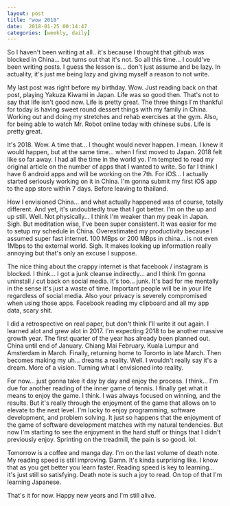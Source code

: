 ```yaml
---
layout: post
title: "wow 2018"
date:  2018-01-25 00:14:47
categories: [weekly, daily]
---
```

So I haven't been writing at all.. it's because I thought that github was blocked in China... but turns out that it's not. So all this time... I could've been writing posts. I guess the lesson is... don't just assume and be lazy. In actuality, it's just me being lazy and giving myself a reason to not write.

My last post was right before my birthday. Wow. Just reading back on that post, playing Yakuza Kiwami in Japan. Life was so good then. That's not to say that life isn't good now. Life is pretty great. The three things I'm thankful for today is having sweet round dessert things with my family in China. Working out and doing my stretches and rehab exercises at the gym. Also, for being able to watch Mr. Robot online today with chinese subs. Life is pretty great.

It's 2018. Wow. A time that... I thought would never happen. I mean. I knew it would happen, but at the same time... when I first moved to Japan. 2018 felt like so far away. I had all the time in the world yo. I'm tempted to read my original article on the number of apps that I wanted to write. So far I think I have 6 android apps and will be working on the 7th. For iOS... I actually started seriously working on it in China. I'm gonna submit my first iOS app to the app store within 7 days. Before leaving to thailand.

How I envisioned China... and what actually happened was of course, totally different. And yet, it's undoubtedly true that I got better. I'm on the up and up still. Well. Not physically... I think I'm weaker than my peak in Japan. Sigh. But meditation wise, I've been super consistent. It was easier for me to setup my schedule in China. Overestimated my productivity because I assumed super fast internet. 100 MBps or 200 MBps in china... is not even 1Mbps to the external world. Sigh. It makes looking up information really annoying but that's only an excuse I suppose.

The nice thing about the crappy internet is that facebook / instagram is blocked. I think... I got a junk cleanse indirectly... and I think I'm gonna uninstall / cut back on social media. It's too... junk. It's bad for me mentally in the sense it's just a waste of time. Important people will be in your life regardless of social media. Also your privacy is severely compromised when using those apps. Facebook reading my clipboard and all my app data, scary shit.

I did a retrospective on real paper, but don't think I'll write it out again. I learned alot and grew alot in 2017. I'm expecting 2018 to be another massive growth year. The first quarter of the year has already been planned out. China until end of January. Chiang Mai February. Kuala Lumpur and Amsterdam in March. Finally, returning home to Toronto in late March. Then becomes making my uh... dreams a reality. Well. I wouldn't really say it's a dream. More of a vision. Turning what I envisioned into reality.

For now... just gonna take it day by day and enjoy the process. I think... I'm due for another reading of the inner game of tennis. I finally get what it means to enjoy the game. I think. I was always focused on winning, and the results. But it's really through the enjoyment of the game that allows on to elevate to the next level. I'm lucky to enjoy programming, software development, and problem solving. It just so happens that the enjoyment of the game of software development matches with my natural tendencies. But now I'm starting to see the enjoyment in the hard stuff or things that I didn't previously enjoy. Sprinting on the treadmill, the pain is so good. lol.

Tomorrow is a coffee and manga day. I'm on the last volume of death note. My reading speed is still improving. Damn. It's kinda surprising like. I know that as you get better you learn faster. Reading speed is key to learning... it's just still so satisfying. Death note is such a joy to read. On top of that I'm learning Japanese. 

That's it for now. Happy new years and I'm still alive.

